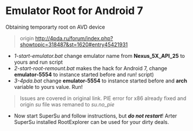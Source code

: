 # Emulator Root for Android 7

Obtaining temporarty root on AVD device

> origin  http://4pda.ru/forum/index.php?showtopic=318487&st=1620#entry45421931

* *1-start-emulator.bat* change emulator name from **Nexus_5X_API_25** to yours and run script
* *2-start-root-remount.bat* makes the hack for Android 7, change **emulator-5554** to instance started before and run! script)
* *3-4pda.bat* change **emulator-5554** to instance started before and **arch** variable to yours value. Run!

> Issues are covered in original link. PIE error for x86 already fixed and origin *su* file was remaned to *su.no_pie*

* Now start SuperSu and follow instructions, but ***do not restart***! Arter SuperSu installed RootExplorer can be used for your dirty deals.
